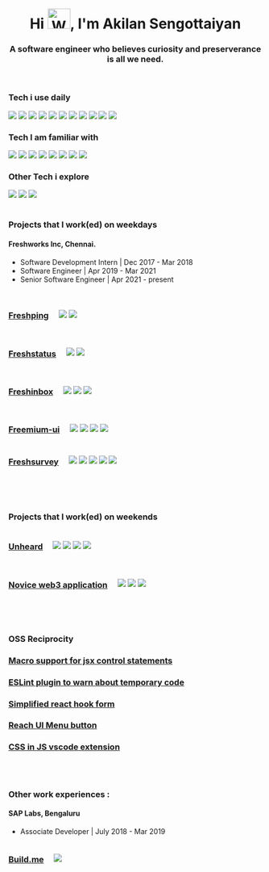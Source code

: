 <h1 align="center">Hi <img src="https://raw.githubusercontent.com/nixin72/nixin72/master/wave.gif" 
         alt="Waving hand"
         height="40"
         width="45" />, I'm Akilan Sengottaiyan</h1>
<h3 align="center">A software engineer who believes curiosity and preserverance is all we need.</h3>
<br/>

### Tech i use daily

![](https://img.shields.io/badge/html-444?style=flat-square&logo=html5)
![](https://img.shields.io/badge/css-444?style=flat-square&logo=css3)
![](https://img.shields.io/badge/javascript-444?style=flat-square&logo=javascript)
![](https://img.shields.io/badge/typescript-444?style=flat-square&logo=typescript)
![](https://img.shields.io/badge/reactjs-444?style=flat-square&logo=react)
![](https://img.shields.io/badge/nextjs-444?style=flat-square&logo=nextdotjs)
![](https://img.shields.io/badge/tailwindcss-444?style=flat-square&logo=tailwindcss)
![](https://img.shields.io/badge/postcss-444?style=flat-square&logo=postcss)
![](https://img.shields.io/badge/webpack-444?style=flat-square&logo=webpack)
![](https://img.shields.io/badge/nodejs-444?style=flat-square&logo=nodedotjs)
![](https://img.shields.io/badge/koajs-444?style=flat-square&logo=koa)
<br/>
### Tech I am familiar with
![](https://img.shields.io/badge/expressjs-444?style=flat-square&logo=express)
![](https://img.shields.io/badge/python-444?style=flat-square&logo=python)
![](https://img.shields.io/badge/django-444?style=flat-square&logo=django)
![](https://img.shields.io/badge/golang-444?style=flat-square&logo=go)
![](https://img.shields.io/badge/graphql-444?style=flat-square&logo=graphql)
![](https://img.shields.io/badge/postgres-444?style=flat-square&logo=postgresql)
![](https://img.shields.io/badge/babel-444?style=flat-square&logo=babel)
![](https://img.shields.io/badge/eslint-444?style=flat-square&logo=eslint)
<br/>
### Other Tech i explore
![](https://img.shields.io/badge/ethereum-444?style=flat-square&logo=ethereum)
![](https://img.shields.io/badge/solidity-444?style=flat-square&logo=solidity)
![](https://img.shields.io/badge/web3js-444?style=flat-square&logo=web3dotjs)
<br/><br/>
### Projects that I work(ed) on weekdays 
####  Freshworks Inc, Chennai.
  - Software Development Intern | Dec 2017 - Mar 2018
  - Software Engineer | Apr 2019 - Mar 2021
  - Senior Software Engineer | Apr 2021 - present
<br/>
<div style="margin-bottom:16px;">
<div style="display:flex;align-items:center;margin-bottom:4px;">
  <a href="https://www.freshworks.com/website-monitoring/" style="margin-right : 20px;"><h3>Freshping</h3></a>
  <img src="https://img.shields.io/badge/reactjs-444?style=flat-square&logo=react" />&nbsp;
  <img src="https://img.shields.io/badge/django-444?style=flat-square&logo=django" />&nbsp;
</div>
</div>
<div style="margin-bottom:16px;">
  <div style="display:flex;align-items:center;margin-bottom:4px;">
  <a href="https://www.freshworks.com/status-page/"  style="margin-right:20px;"><h3>Freshstatus</h3></a>
  <img src="https://img.shields.io/badge/nextjs-444?style=flat-square&logo=nextdotjs"/>&nbsp;
  <img src="https://img.shields.io/badge/django-444?style=flat-square&logo=django"/>&nbsp;
  </div>
</div>
<div style="margin-bottom:16px;">
<div style="display:flex;align-items:center;margin-bottom:4px;">
<a href="https://www.freshworks.com/shared-inbox/"  style="margin-right : 20px;"><h3>Freshinbox</h3></a>
  <img src="https://img.shields.io/badge/chrome_extension-444?style=flat-square&logo=googlechrome"/>&nbsp;
  <img src="https://img.shields.io/badge/reactjs-444?style=flat-square&logo=react"/>&nbsp;
  <img src="https://img.shields.io/badge/koajs-444?style=flat-square&logo=koa"/>&nbsp;
</div>
</div>
<div>
<div>
<div style="display:flex;align-items:center;margin-bottom:4px;">
<a href="https://www.npmjs.com/package/freemium-ui" style="margin-right:20px;"><h3>Freemium-ui</h3></a>
<img src="https://img.shields.io/badge/npm-444?style=flat-square&logo=npm"/>&nbsp;
<img src="https://img.shields.io/badge/typescript-444?style=flat-square&logo=typescript"/>&nbsp;
<img src="https://img.shields.io/badge/reactjs-444?style=flat-square&logo=react"/>&nbsp;
<img src="https://img.shields.io/badge/webpack-444?style=flat-square&logo=webpack"/>&nbsp;
</div>
</div>
<div style="margin-bottom:16px;">
<div style="display:flex;align-items:center;margin-bottom:4px;">
<a href="https://www.freshworks.com/survey/" style="margin-right:20px;"><h3>Freshsurvey</h3></a>
<img src="https://img.shields.io/badge/functional_programming-666"/>&nbsp;
<img src="https://img.shields.io/badge/typescript-444?style=flat-square&logo=typescript"/>&nbsp;
<img src="https://img.shields.io/badge/nextjs-444?style=flat-square&logo=nextdotjs"/>&nbsp;
<img src="https://img.shields.io/badge/testing_library-444?style=flat-square&logo=testinglibrary"/>&nbsp;
<img src="https://img.shields.io/badge/webpack-444?style=flat-square&logo=webpack"/>&nbsp;
</div>
</div>
</div>
<br/> <br/>

### Projects that I work(ed) on weekends

<div style="margin-bottom:16px;">
<div style="display:flex;align-items:center;margin-bottom:4px;">
  <a href="https://unheard.co/" style="margin-right : 20px;"><h3>Unheard</h3></a>
  <img src="https://img.shields.io/badge/widget-444?style=flat-square&logo=widget"/>&nbsp;
  <img src="https://img.shields.io/badge/nextjs-444?style=flat-square&logo=nextdotjs"/>&nbsp;
  <img src="https://img.shields.io/badge/koajs-444?style=flat-square&logo=koa"/>&nbsp;
  <img src="https://img.shields.io/badge/webpack-444?style=flat-square&logo=webpack"/>&nbsp;
</div>
</div>

<div>
<div style="display:flex;align-items:center;margin-bottom:4px;">
  <a href="https://github.com/akilansengottaiyan/web3-101" style="margin-right : 20px;"><h3>Novice web3 application</h3></a>
  <img src="https://img.shields.io/badge/ethereum-444?style=flat-square&logo=ethereum"/>&nbsp;
  <img src="https://img.shields.io/badge/solidity-444?style=flat-square&logo=solidity"/>&nbsp;
  <img src="https://img.shields.io/badge/webjs-444?style=flat-square&logo=web3dotjs"/>&nbsp;
</div>
</div>

<br/><br/>
### OSS Reciprocity
<div style="margin-bottom:16px;">
<a href="https://www.npmjs.com/package/babel-plugin-jsx-control-statements-macros" style="margin-right :20px"><h3>Macro support for jsx control statements</h3></a>
<a href="https://www.npmjs.com/package/eslint-plugin-highlight-temporary-code" style="margin-right :20px"><h3>ESLint plugin to warn about temporary code</h3></a>
<a href="https://github.com/akilansengottaiyan/-react-hook-form-simplified"><h3>Simplified react hook form</h3></a>
<a href="https://github.com/reach/reach-ui/pull/653" style="margin-right : 20px"><h3>Reach UI Menu button</h3></a>
<a href="https://github.com/ansumanshah/css-in-js/pull/40" style="margin-right :20px"><h3>CSS in JS vscode extension</h3></a>
<br/> <br/>

### Other work experiences : 
#### SAP Labs, Bengaluru
- Associate Developer | July 2018 - Mar 2019

<div style="display:flex;align-items:center;margin-bottom:4px;">
  <a href="https://sap.build.me/" style="margin-right : 20px;"><h3>Build.me</h3></a>
  <img src="https://img.shields.io/badge/expressjs-444?style=flat-square&logo=express" />&nbsp;
</div>